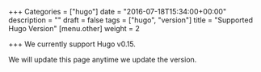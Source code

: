 +++
Categories = ["hugo"]
date = "2016-07-18T15:34:00+00:00"
description = ""
draft = false
tags = ["hugo", "version"]
title = "Supported Hugo Version"
[menu.other]
weight = 2

+++
We currently support Hugo v0.15.

We will update this page anytime we update the version.